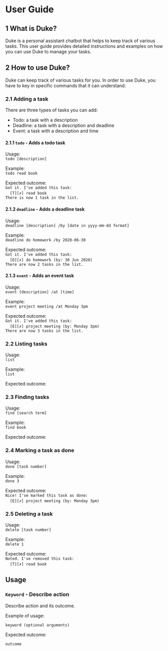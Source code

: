 # User Guide

## 1 What is Duke?

Duke is a personal assistant chatbot that helps to keep track of various tasks. This user guide provides detailed instructions and examples on how you can use Duke to manage your tasks.

## 2 How to use Duke?

Duke can keep track of various tasks for you. In order to use Duke, you have to key in specific commands that it can understand.

### 2.1 Adding a task

There are three types of tasks you can add:

- Todo: a task with a description
- Deadline: a task with a description and deadline
- Event: a task with a description and time

#### 2.1.1 `todo` - Adds a todo task

Usage:  
`todo [description]`

Example:  
`todo read book`

Expected outcome:  
`Got it. I've added this task:`  
&#8203;`  [T][✗] read book`  
`There is now 1 task in the list.`

#### 2.1.2 `deadline` - Adds a deadline task

Usage:  
`deadline [description] /by [date in yyyy-mm-dd format]`

Example:  
`deadline do homework /by 2020-06-30`

Expected outcome:  
`Got it. I've added this task:`  
&#8203;`  [D][✗] do homework (by: 30 Jun 2020)`  
`There are now 2 tasks in the list.`

#### 2.1.3 `event` - Adds an event task

Usage:  
`event [description] /at [time]`

Example:  
`event project meeting /at Monday 3pm`

Expected outcome:  
`Got it. I've added this task:`  
&#8203;`  [E][✗] project meeting (by: Monday 3pm)`  
`There are now 3 tasks in the list.`

### 2.2 Listing tasks

Usage:  
`list`

Example:  
`list`

Expected outcome:  

### 2.3 Finding tasks

Usage:  
`find [search term]`

Example:  
`find book`

Expected outcome:  

### 2.4 Marking a task as done

Usage:  
`done [task number]`

Example:  
`done 3`

Expected outcome:  
`Nice! I've marked this task as done:`  
&#8203;`  [E][✗] project meeting (by: Monday 3pm)`

### 2.5 Deleting a task

Usage:  
`delete [task number]`

Example:  
`delete 1`

Expected outcome:  
`Noted. I've removed this task:`  
&#8203;`  [T][✗] read book`

## Usage

### `Keyword` - Describe action

Describe action and its outcome.

Example of usage:

`keyword (optional arguments)`

Expected outcome:

`outcome`
